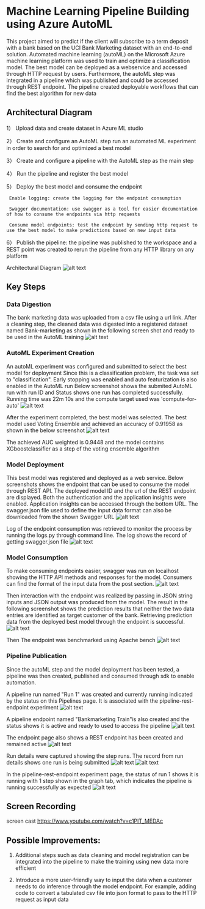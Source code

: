 # Machine Learning Pipeline Building using Azure AutoML

This project aimed to predict if the client will subscribe to a term deposit with a bank based on the UCI Bank Marketing dataset with an end-to-end solution. 
Automated machine learning (autoML) on the Microsoft Azure machine learning platform was used to train and optimize a classification model.
The best model can be deployed as a webservice and accessed through HTTP request by users.
Furthermore, the autoML step was integrated in a pipeline which was published and could be accessed through REST endpoint. The pipeline created deployable workflows that can find the best algorithm for new data

## Architectural Diagram

 1） Upload data and create dataset in Azure ML studio
 
 2） Create and configure an AutoML step run an automated ML experiment in order to search for and optimized a best model
 
 3） Create and configure a pipeline with the AutoML step as the main step
 
 4） Run the pipeline and register the best model
 
 5） Deploy the best model and consume the endpoint
 
     Enable logging: create the logging for the endpoint consumption
     
     Swagger documentation: use swagger as a tool for easier documentation of how to consume the endpoints via http requests
     
     Consume model endpoints: test the endpoint by sending http request to use the best model to make predictions based on new input data
     
 6） Publish the pipeline: the pipeline was published to the workspace and a REST point was created to rerun the pipeline from any HTTP library on any platform

Architectural Diagram
![alt text](https://github.com/second-husky/operationalizing_machine_learning_Azure/blob/master/starter_files/diagram.png)

## Key Steps

### Data Digestion
The bank marketing data was uploaded from a csv file using a url link. After a cleaning step, the cleaned data was digested into a registered dataset named Bank-marketing as shown in the following screen shot and ready to be used in the AutoML training 
![alt text](https://github.com/second-husky/operationalizing_machine_learning_Azure/blob/master/starter_files/screen-shots/screenshot_of_registered_datasets.PNG)

### AutoML Experiment Creation
An autoML experiment was configured and submitted to select the best model for deployment
Since this is a classification problem, the task was set to "classification".
Early stopping was enabled and auto featurization is also enabled in the AutoML run
Below screenshot shows the submited AutoML run with run ID and Status shows one run has completed successfully. Running time was 22m 10s and the compute target used was 'compute-for-auto'
![alt text](https://github.com/second-husky/operationalizing_machine_learning_Azure/blob/master/starter_files/screen-shots/screenshot_of_completed_experiment.PNG)

After the experiment completed, the best model was selected. The best model used Voting Ensemble and achieved an accuracy of 0.91958 as shown in the below screenshot 
![alt text](https://github.com/second-husky/operationalizing_machine_learning_Azure/blob/master/starter_files/screen-shots/screenshot_of_the_best_model.PNG)

The achieved AUC weighted is 0.9448 and the model contains XGboostclassifier as a step of the voting ensemble algorithm

### Model Deployment

This best model was registered and deployed as a web service. Below screenshots shows the endpoint that can be used to consume the model through REST API. The deployed model ID and the url of the REST endpoint are displayed. Both the authentication and the application insights were enabled. Application insights can be accessed through the bottom URL. The swagger.json file used to define the input data format can also be downloaded from the shown Swagger URL
![alt text](https://github.com/second-husky/operationalizing_machine_learning_Azure/blob/master/starter_files/screen-shots/screenshot_of_endpoint_application_insights_enabled.PNG)

Log of the endpoint consumption was retrieved to monitor the process by running the logs.py through command line. The log shows the record of getting swagger.json file
![alt text](https://github.com/second-husky/operationalizing_machine_learning_Azure/blob/master/starter_files/screen-shots/screenshot_of_logs.PNG)

### Model Consumption
To make consuming endpoints easier, swagger was run on localhost showing the HTTP API methods and responses for the model. Consumers can find the format of the input data from the post section.
![alt text](https://github.com/second-husky/operationalizing_machine_learning_Azure/blob/master/starter_files/screen-shots/screenshot_of_swagger_on_localhost.PNG)

Then interaction with the endpoint was realized by passing in JSON string inputs and JSON output was produced from the model. The result in the following screenshot shows the prediction results that neither the two data entries are identified as target customer of the bank. Retrieving prediction data from the deployed best model through the endpoint is successful. 
![alt text](https://github.com/second-husky/operationalizing_machine_learning_Azure/blob/master/starter_files/screen-shots/screenshot_of_endpoint_json_output.PNG)

Then The endpoint was benchmarked using Apache bench
![alt text](https://github.com/second-husky/operationalizing_machine_learning_Azure/blob/master/starter_files/screen-shots/screenshot_of_the_benchmarking.PNG)

### Pipeline Publication
Since the autoML step and the model deployment has been tested, a pipeline was then created, published and consumed through sdk to enable automation.

A pipeline run named "Run 1" was created and currently running indicated by the status on this Pipelines page. It is associated with the pipeline-rest-endpoint experiment 
![alt text](https://github.com/second-husky/operationalizing_machine_learning_Azure/blob/master/starter_files/screen-shots/screenshot_of_pipeline_created_and_run.PNG)

A pipeline endpoint named "Bankmarketing Train"is also created and the status shows it is active and ready to used to access the pipeline
![alt text](https://github.com/second-husky/operationalizing_machine_learning_Azure/blob/master/starter_files/screen-shots/screenshot_of_pipeline_endpoint.PNG)
 
 The endpoint page also shows a REST endpoint has been created and remained active
![alt text](https://github.com/second-husky/operationalizing_machine_learning_Azure/blob/master/starter_files/screen-shots/screenshot_of_active_rest_endpoint.PNG)

Run details were captured showing the step runs. The record from run details shows one run is being submitted
![alt text](https://github.com/second-husky/operationalizing_machine_learning_Azure/blob/master/starter_files/screen-shots/screenshot_of_run_details_steps_run.PNG)
![alt text](https://github.com/second-husky/operationalizing_machine_learning_Azure/blob/master/starter_files/screen-shots/screenshot_of_run_details_pipeline.PNG)

In the pipeline-rest-endpoint experiment page, the status of run 1 shows it is running with 1 step shown in the graph tab, which indicates the pipeline is running successfully as expected
![alt text](https://github.com/second-husky/operationalizing_machine_learning_Azure/blob/master/starter_files/screen-shots/screenshot_of_scheduled_run_in_ML_Studio.PNG)

## Screen Recording

screen cast
https://www.youtube.com/watch?v=c1PIT_MEDAc

## Possible Improvements:
1) Additional steps such as data cleaning and model registration can be integrated into the pipeline to make the training using new data more efficient

2) Introduce a more user-friendly way to input the data when a customer needs to do inference through the model endpoint. For example, adding code to convert a tabulated csv file into json format to pass to the HTTP request as input data 
